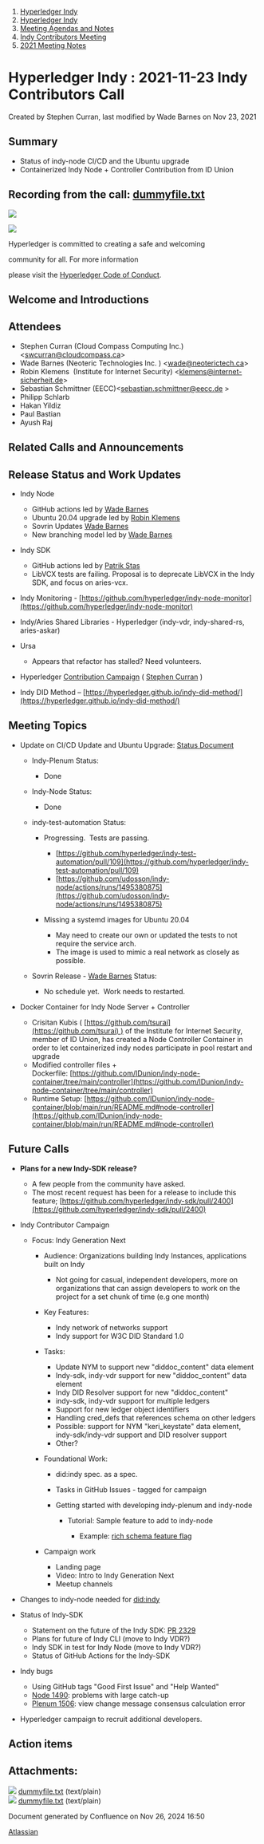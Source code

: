 1. [Hyperledger Indy](index.html)
2. [Hyperledger Indy](Hyperledger-Indy_19464194.html)
3. [Meeting Agendas and Notes](Meeting-Agendas-and-Notes_19464715.html)
4. [Indy Contributors Meeting](Indy-Contributors-Meeting_19464913.html)
5. [2021 Meeting Notes](2021-Meeting-Notes_19465630.html)

# Hyperledger Indy : 2021-11-23 Indy Contributors Call

Created by Stephen Curran, last modified by Wade Barnes on Nov 23, 2021

## Summary

- Status of indy-node CI/CD and the Ubuntu upgrade
- Containerized Indy Node + Controller Contribution from ID Union

## Recording from the call: [dummyfile.txt](#)

![](https://wiki.hyperledger.org/download/attachments/29034696/Antitrustnotice.png?version=1&modificationDate=1581695654000&api=v2)

![](https://wiki.hyperledger.org/download/attachments/2392771/welcome.png?version=2&modificationDate=1572450107000&api=v2)

Hyperledger is committed to creating a safe and welcoming

community for all. For more information

please visit the [Hyperledger Code of Conduct](https://lf-hyperledger.atlassian.net/wiki/spaces/HYP/pages/19595281/Hyperledger+Code+of+Conduct).

## Welcome and Introductions

## Attendees

- Stephen Curran (Cloud Compass Computing Inc.) &lt;swcurran@cloudcompass.ca&gt;
- Wade Barnes (Neoteric Technologies Inc. ) &lt;[wade@neoterictech.ca](mailto:wade@neoterictech.ca)&gt;
- Robin Klemens  (Institute for Internet Security) &lt;[klemens@internet-sicherheit.de](mailto:klemens@internet-sicherheit.de)&gt;
- Sebastian Schmittner (EECC)&lt;[sebastian.schmittner@eecc.de](mailto:sebastian.schmittner@eecc.de) &gt;
- Philipp Schlarb
- Hakan Yildiz
- Paul Bastian
- Ayush Raj

## Related Calls and Announcements

## Release Status and Work Updates

- Indy Node
  
  - GitHub actions led by [Wade Barnes](https://lf-hyperledger.atlassian.net/wiki/people/70121:166ee094-a2f2-44b4-adee-5c3da3741ff8?ref=confluence)
  - Ubuntu 20.04 upgrade led by [Robin Klemens](https://lf-hyperledger.atlassian.net/wiki/people/5b068694a595df5d0a165a66?ref=confluence)
  - Sovrin Updates [Wade Barnes](https://lf-hyperledger.atlassian.net/wiki/people/70121:166ee094-a2f2-44b4-adee-5c3da3741ff8?ref=confluence)
  - New branching model led by [Wade Barnes](https://lf-hyperledger.atlassian.net/wiki/people/70121:166ee094-a2f2-44b4-adee-5c3da3741ff8?ref=confluence)
- Indy SDK
  
  - GitHub actions led by [Patrik Stas](https://lf-hyperledger.atlassian.net/wiki/people/557058:fb121afb-e6f9-4acf-beb7-91d5f2d988b7?ref=confluence)
  - LibVCX tests are failing. Proposal is to deprecate LibVCX in the Indy SDK, and focus on aries-vcx.
- Indy Monitoring - [https://github.com/hyperledger/indy-node-monitor](https://github.com/hyperledger/indy-node-monitor)
- Indy/Aries Shared Libraries - Hyperledger (indy-vdr, indy-shared-rs, aries-askar)
- Ursa
  
  - Appears that refactor has stalled? Need volunteers.
- Hyperledger [Contribution Campaign](https://lf-hyperledger.atlassian.net/wiki/spaces/DR/pages/17170443/Contribution+Campaigns) ( [Stephen Curran](https://lf-hyperledger.atlassian.net/wiki/people/557058:d676f135-ecd6-465b-b7eb-f87976bf4569?ref=confluence) )
- Indy DID Method – [https://hyperledger.github.io/indy-did-method/](https://hyperledger.github.io/indy-did-method/)

## Meeting Topics

- Update on CI/CD Update and Ubuntu Upgrade: [Status Document](https://docs.google.com/document/d/1oBZSm-Ot8cu0Qcod3nhAzI3veEHIy4kJLBVnpO_nbiM/edit?usp=sharing)
  
  - Indy-Plenum Status: 
    
    - Done
  - Indy-Node Status:
    
    - Done
  - indy-test-automation Status:
    
    - Progressing.  Tests are passing.
      
      - [https://github.com/hyperledger/indy-test-automation/pull/109](https://github.com/hyperledger/indy-test-automation/pull/109)
      - [https://github.com/udosson/indy-node/actions/runs/1495380875](https://github.com/udosson/indy-node/actions/runs/1495380875)
    - Missing a systemd images for Ubuntu 20.04
      
      - May need to create our own or updated the tests to not require the service arch.
      - The image is used to mimic a real network as closely as possible.
  - Sovrin Release - [Wade Barnes](https://lf-hyperledger.atlassian.net/wiki/people/70121:166ee094-a2f2-44b4-adee-5c3da3741ff8?ref=confluence) Status:
    
    - No schedule yet.  Work needs to restarted.
- Docker Container for Indy Node Server + Controller
  
  - Crisitan Kubis ( [https://github.com/tsurai](https://github.com/tsurai) ) of the Institute for Internet Security, member of ID Union, has created a Node Controller Container in order to let containerized indy nodes participate in pool restart and upgrade
  - Modified controller files + Dockerfile: [https://github.com/IDunion/indy-node-container/tree/main/controller](https://github.com/IDunion/indy-node-container/tree/main/controller)
  - Runtime Setup: [https://github.com/IDunion/indy-node-container/blob/main/run/README.md#node-controller](https://github.com/IDunion/indy-node-container/blob/main/run/README.md#node-controller)

## Future Calls

- **Plans for a new Indy-SDK release?**
  
  - A few people from the community have asked.
  - The most recent request has been for a release to include this feature; [https://github.com/hyperledger/indy-sdk/pull/2400](https://github.com/hyperledger/indy-sdk/pull/2400)
- Indy Contributor Campaign
  
  - Focus: Indy Generation Next
    
    - Audience: Organizations building Indy Instances, applications built on Indy
      
      - Not going for casual, independent developers, more on organizations that can assign developers to work on the project for a set chunk of time (e.g one month)
    - Key Features:
      
      - Indy network of networks support
      - Indy support for W3C DID Standard 1.0
    - Tasks:
      
      - Update NYM to support new "diddoc\_content" data element
      - Indy-sdk, indy-vdr support for new "diddoc\_content" data element
      - Indy DID Resolver support for new "diddoc\_content"
      - indy-sdk, indy-vdr support for multiple ledgers
      - Support for new ledger object identifiers
      - Handling cred\_defs that references schema on other ledgers
      - Possible: support for NYM "keri\_keystate" data element, indy-sdk/indy-vdr support and DID resolver support
      - Other?
    - Foundational Work:
      
      - did:indy spec. as a spec.
      - Tasks in GitHub Issues - tagged for campaign
      - Getting started with developing indy-plenum and indy-node
        
        - Tutorial: Sample feature to add to indy-node
          
          - Example: [rich schema feature flag](https://github.com/hyperledger/indy-node/pull/1633)
    - Campaign work
      
      - Landing page
      - Video: Intro to Indy Generation Next
      - Meetup channels

<!--THE END-->

- Changes to indy-node needed for [did:indy](https://lf-hyperledger.atlassian.net/wiki/display/indy/Indy+DID+Method+Specification)
- Status of Indy-SDK
  
  - Statement on the future of the Indy SDK: [PR 2329](https://github.com/hyperledger/indy-sdk/pull/2329)
  - Plans for future of Indy CLI (move to Indy VDR?)
  - Indy SDK in test for Indy Node (move to Indy VDR?)
  - Status of GitHub Actions for the Indy-SDK
- Indy bugs
  
  - Using GitHub tags "Good First Issue" and "Help Wanted"
  - [Node 1490](https://github.com/hyperledger/indy-plenum/issues/1490): problems with large catch-up
  - [Plenum 1506](https://github.com/hyperledger/indy-plenum/issues/1506): view change message consensus calculation error
- Hyperledger campaign to recruit additional developers.

## Action items

## Attachments:

![](images/icons/bullet_blue.gif) [dummyfile.txt](attachments/19464540/19465909.txt) (text/plain)  
![](images/icons/bullet_blue.gif) [dummyfile.txt](attachments/19464540/19465907.txt) (text/plain)

Document generated by Confluence on Nov 26, 2024 16:50

[Atlassian](http://www.atlassian.com/)
